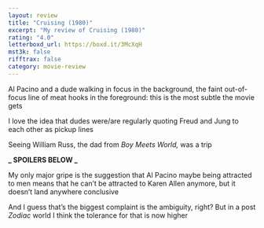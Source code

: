 ```yaml
---
layout: review
title: "Cruising (1980)"
excerpt: "My review of Cruising (1980)"
rating: "4.0"
letterboxd_url: https://boxd.it/3McXqH
mst3k: false
rifftrax: false
category: movie-review
---
```


Al Pacino and a dude walking in focus in the background, the faint out-of-focus line of meat hooks in the foreground: this is the most subtle the movie gets

I love the idea that dudes were/are regularly quoting Freud and Jung to each other as pickup lines

Seeing William Russ, the dad from <i>Boy Meets World, </i>was a trip

<b>**_ SPOILERS BELOW _**</b>

My only major gripe is the suggestion that Al Pacino maybe being attracted to men means that he can’t be attracted to Karen Allen anymore, but it doesn’t land anywhere conclusive

And I guess that’s the biggest complaint is the ambiguity, right? But in a post <i>Zodiac</i> world I think the tolerance for that is now higher
